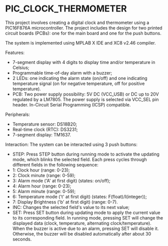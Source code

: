 # PIC_CLOCK_THERMOMETER

This project involves creating a digital clock and thermometer using a PIC16F876A microcontroller. The project includes the design for two printed circuit boards (PCBs): one for the main board and one for the push buttons.

The system is implemented using MPLAB X IDE and XC8 v2.46 compiler.

Features:
- 7-segment display with 4 digits to display time and/or temperature in Celsius;
- Programmable time-of-day alarm with a buzzer;
- 2 LEDs: one indicating the alarm state (on/off) and one indicating temperature signal (on for negative temperature, off for positive temperature).
- PCB: Two power supply possibility: 5V DC (VCC_USB) or DC up to 20V regulated by a LM7805. The power supply is selected via VCC_SEL pin header. In-Circuit Serial Programming (ICSP) compatible.

Peripherals:
- Temperature sensor: DS18B20;
- Real-time clock (RTC): DS3231;
- 7-segment display: TM1637.

Interaction:
The system can be interacted using 3 push buttons:
- STEP: Press STEP button during running mode to activate the updating mode, which blinks the selected field. Each press cycles through different fields in the following sequence:
 - 1: Clock hour (range: 0-23);
 - 2: Clock minute (range: 0-59);
 - 3: Alarm mode ('A' at first digit) (states: on/off);
 - 4: Alarm hour (range: 0-23);
 - 5: Alarm minute (range: 0-59);
 - 6: Temperature mode ('t' at first digit) (states: F(float)/I(integer));
 - 7: Display Brightness ('b' at first digit) (range: 0-7).
- INC: Changes the selected field's value to its next value;
- SET: Press SET button during updating mode to apply the current value to its corresponding field. In running mode, pressing SET will change the displayed data (clock, temperature, alternating clock/temperature). When the buzzer is active due to an alarm, pressing SET will disable it. Otherwise, the buzzer will be disabled automatically after about 30 seconds.
